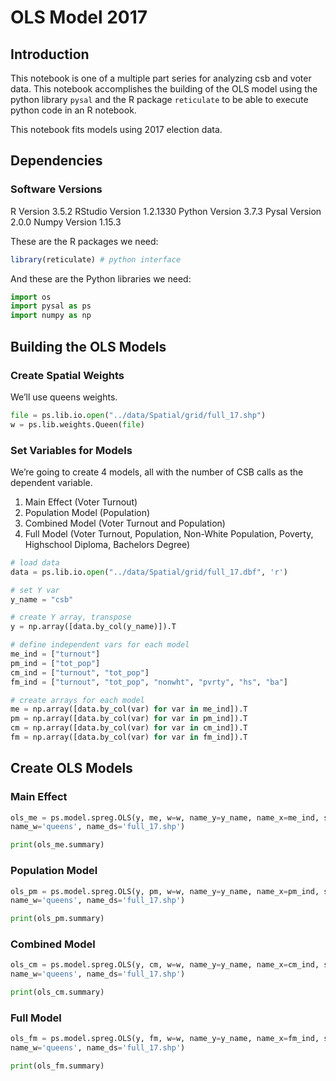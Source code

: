 # OLS Model 2017

</div>

<div id="introduction" class="section level2">

## Introduction

This notebook is one of a multiple part series for analyzing csb and
voter data. This notebook accomplishes the building of the OLS model
using the python library `pysal` and the R package `reticulate` to be
able to execute python code in an R notebook.

This notebook fits models using 2017 election data.

</div>

<div id="dependencies" class="section level2">

## Dependencies

<div id="software-versions" class="section level3">

### Software Versions

R Version 3.5.2 RStudio Version 1.2.1330 Python Version 3.7.3 Pysal
Version 2.0.0 Numpy Version 1.15.3

These are the R packages we need:

``` r
library(reticulate) # python interface
```

And these are the Python libraries we need:

``` python
import os
import pysal as ps
import numpy as np
```

</div>

</div>

<div id="building-the-ols-models" class="section level2">

## Building the OLS Models

<div id="create-spatial-weights" class="section level3">

### Create Spatial Weights

We’ll use queens weights.

``` python
file = ps.lib.io.open("../data/Spatial/grid/full_17.shp")
w = ps.lib.weights.Queen(file)
```

</div>

<div id="set-variables-for-models" class="section level3">

### Set Variables for Models

We’re going to create 4 models, all with the number of CSB calls as the
dependent variable.

1.  Main Effect (Voter Turnout)
2.  Population Model (Population)
3.  Combined Model (Voter Turnout and Population)
4.  Full Model (Voter Turnout, Population, Non-White Population,
    Poverty, Highschool Diploma, Bachelors Degree)

<!-- end list -->

``` python
# load data
data = ps.lib.io.open("../data/Spatial/grid/full_17.dbf", 'r')

# set Y var
y_name = "csb"

# create Y array, transpose
y = np.array([data.by_col(y_name)]).T 

# define independent vars for each model
me_ind = ["turnout"]
pm_ind = ["tot_pop"]
cm_ind = ["turnout", "tot_pop"]
fm_ind = ["turnout", "tot_pop", "nonwht", "pvrty", "hs", "ba"]

# create arrays for each model
me = np.array([data.by_col(var) for var in me_ind]).T
pm = np.array([data.by_col(var) for var in pm_ind]).T
cm = np.array([data.by_col(var) for var in cm_ind]).T
fm = np.array([data.by_col(var) for var in fm_ind]).T
```

</div>

</div>

<div id="create-ols-models" class="section level2">

## Create OLS Models

<div id="main-effect" class="section level3">

### Main Effect

``` python
ols_me = ps.model.spreg.OLS(y, me, w=w, name_y=y_name, name_x=me_ind, spat_diag=True, moran=True,
name_w='queens', name_ds='full_17.shp')

print(ols_me.summary)
```

</div>

<div id="population-model" class="section level3">

### Population Model

``` python
ols_pm = ps.model.spreg.OLS(y, pm, w=w, name_y=y_name, name_x=pm_ind, spat_diag=True, moran=True,
name_w='queens', name_ds='full_17.shp')

print(ols_pm.summary)
```

</div>

<div id="combined-model" class="section level3">

### Combined Model

``` python
ols_cm = ps.model.spreg.OLS(y, cm, w=w, name_y=y_name, name_x=cm_ind, spat_diag=True, moran=True,
name_w='queens', name_ds='full_17.shp')

print(ols_cm.summary)
```

</div>

<div id="full-model" class="section level3">

### Full Model

``` python
ols_fm = ps.model.spreg.OLS(y, fm, w=w, name_y=y_name, name_x=fm_ind, spat_diag=True, moran=True,
name_w='queens', name_ds='full_17.shp')

print(ols_fm.summary)
```

</div>

</div>

</div>
